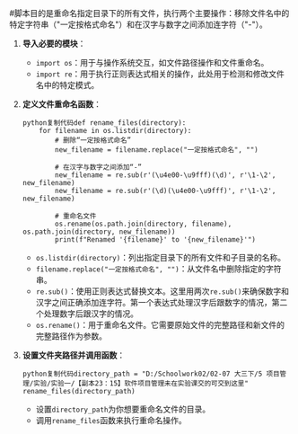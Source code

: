 #脚本目的是重命名指定目录下的所有文件，执行两个主要操作：移除文件名中的特定字符串（"一定按格式命名"）和在汉字与数字之间添加连字符（"-"）。

1. **导入必要的模块**：

   - `import os`：用于与操作系统交互，如文件路径操作和文件重命名。
   - `import re`：用于执行正则表达式相关的操作，此处用于检测和修改文件名中的特定模式。

2. **定义文件重命名函数**：

   ```
   python复制代码def rename_files(directory):
       for filename in os.listdir(directory):
           # 删除“一定按格式命名”
           new_filename = filename.replace("一定按格式命名", "")
   
           # 在汉字与数字之间添加“-”
           new_filename = re.sub(r'(\u4e00-\u9fff)(\d)', r'\1-\2', new_filename)
           new_filename = re.sub(r'(\d)(\u4e00-\u9fff)', r'\1-\2', new_filename)
   
           # 重命名文件
           os.rename(os.path.join(directory, filename), os.path.join(directory, new_filename))
           print(f"Renamed '{filename}' to '{new_filename}'")
   ```

   - `os.listdir(directory)`：列出指定目录下的所有文件和子目录的名称。
   - `filename.replace("一定按格式命名", "")`：从文件名中删除指定的字符串。
   - `re.sub()`：使用正则表达式替换文本。这里用两次`re.sub()`来确保数字和汉字之间正确添加连字符。第一个表达式处理汉字后跟数字的情况，第二个处理数字后跟汉字的情况。
   - `os.rename()`：用于重命名文件。它需要原始文件的完整路径和新文件的完整路径作为参数。

3. **设置文件夹路径并调用函数**：

   ```
   python复制代码directory_path = "D:/Schoolwork02/02-07 大三下/5 项目管理/实验/实验一/【副本23：15】软件项目管理未在实验课交的可交到这里"
   rename_files(directory_path)
   ```

   - 设置`directory_path`为你想要重命名文件的目录。
   - 调用`rename_files`函数来执行重命名操作。